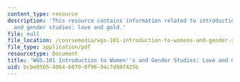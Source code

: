 ```yaml
---
content_type: resource
description: 'This resource contains information related to introduction to women''s
  and gender studies: love and gold.'
file: null
file_location: /coursemedia/wgs-101-introduction-to-womens-and-gender-studies-fall-2014/bcbe0505486468700f9694c7d80f425b_MITWGS_101F14_Gold.pdf
file_type: application/pdf
resourcetype: Document
title: 'WGS.101 Introduction to Women''s and Gender Studies: Love and Gold'
uid: bcbe0505-4864-6870-0f96-94c7d80f425b
---
```

